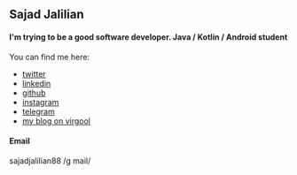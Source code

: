 ## Sajad Jalilian

#### I'm trying to be a good software developer. Java / Kotlin / Android student

You can find me here:

- [twitter](https://twitter.com/Sajad_Jalilian)
- [linkedin](https://linkedin.com/in/sajadjalilian)
- [github](https://github.com/SajadJalilian)
- [instagram](https://instagram.com/sajad.jalilian)
- [telegram](https://t.me/sajadjalilian)
- [my blog on virgool](https://virgool.io/@SajadJ)

#### Email

sajadjalilian88 /g mail/

